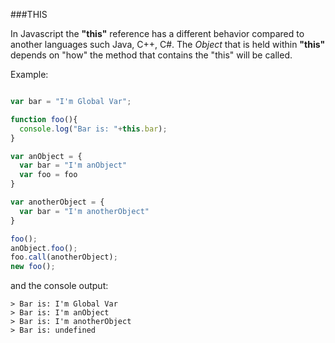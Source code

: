 ###THIS

In Javascript the **"this"** reference has a different behavior compared to another languages such Java, C++, C#. 
The _Object_ that is held within **"this"** depends on "how" the method that contains the "this" will be called.

Example:

```javascript

var bar = "I'm Global Var";

function foo(){
  console.log("Bar is: "+this.bar);
}

var anObject = {
  var bar = "I'm anObject"
  var foo = foo
}

var anotherObject = {
  var bar = "I'm anotherObject"
}

foo();
anObject.foo();
foo.call(anotherObject);
new foo();

```
and the console output:

```
> Bar is: I'm Global Var
> Bar is: I'm anObject
> Bar is: I'm anotherObject
> Bar is: undefined
```
